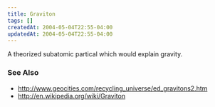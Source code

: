 ```yaml
---
title: Graviton
tags: []
createdAt: 2004-05-04T22:55-04:00
updatedAt: 2004-05-04T22:55-04:00
---
```


A theorized subatomic partical which would explain gravity.

### See Also
* http://www.geocities.com/recycling_universe/ed_gravitons2.htm
* http://en.wikipedia.org/wiki/Graviton

